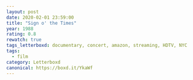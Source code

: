 ```yaml
---
layout: post 
date: 2020-02-01 23:59:00
title: "Sign o' the Times"
year: 1988
rating: 0.8
rewatch: true
tags_letterboxd: documentary, concert, amazon, streaming, HDTV, NYC
tags:
  - film
category: Letterboxd
canonical: https://boxd.it/YkaWf
---
```


